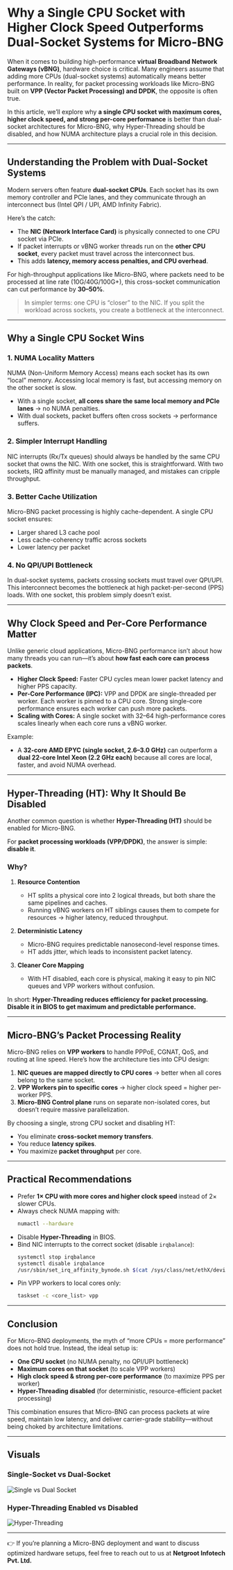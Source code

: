 # Why a Single CPU Socket with Higher Clock Speed Outperforms Dual-Socket Systems for Micro-BNG

When it comes to building high-performance **virtual Broadband Network Gateways (vBNG)**, hardware choice is critical. Many engineers assume that adding more CPUs (dual-socket systems) automatically means better performance. In reality, for packet processing workloads like Micro-BNG built on **VPP (Vector Packet Processing) and DPDK**, the opposite is often true.

In this article, we’ll explore why **a single CPU socket with maximum cores, higher clock speed, and strong per-core performance** is better than dual-socket architectures for Micro-BNG, why Hyper-Threading should be disabled, and how NUMA architecture plays a crucial role in this decision.

---

## Understanding the Problem with Dual-Socket Systems

Modern servers often feature **dual-socket CPUs**. Each socket has its own memory controller and PCIe lanes, and they communicate through an interconnect bus (Intel QPI / UPI, AMD Infinity Fabric).

Here’s the catch:  
- The **NIC (Network Interface Card)** is physically connected to one CPU socket via PCIe.  
- If packet interrupts or vBNG worker threads run on the **other CPU socket**, every packet must travel across the interconnect bus.  
- This adds **latency, memory access penalties, and CPU overhead**.  

For high-throughput applications like Micro-BNG, where packets need to be processed at line rate (10G/40G/100G+), this cross-socket communication can cut performance by **30–50%**.

> In simpler terms: one CPU is “closer” to the NIC. If you split the workload across sockets, you create a bottleneck at the interconnect.

---

## Why a Single CPU Socket Wins

### 1. NUMA Locality Matters
NUMA (Non-Uniform Memory Access) means each socket has its own “local” memory. Accessing local memory is fast, but accessing memory on the other socket is slow.  
- With a single socket, **all cores share the same local memory and PCIe lanes** → no NUMA penalties.  
- With dual sockets, packet buffers often cross sockets → performance suffers.  

### 2. Simpler Interrupt Handling
NIC interrupts (Rx/Tx queues) should always be handled by the same CPU socket that owns the NIC. With one socket, this is straightforward. With two sockets, IRQ affinity must be manually managed, and mistakes can cripple throughput.  

### 3. Better Cache Utilization
Micro-BNG packet processing is highly cache-dependent. A single CPU socket ensures:  
- Larger shared L3 cache pool  
- Less cache-coherency traffic across sockets  
- Lower latency per packet  

### 4. No QPI/UPI Bottleneck
In dual-socket systems, packets crossing sockets must travel over QPI/UPI. This interconnect becomes the bottleneck at high packet-per-second (PPS) loads. With one socket, this problem simply doesn’t exist.  

---

## Why Clock Speed and Per-Core Performance Matter

Unlike generic cloud applications, Micro-BNG performance isn’t about how many threads you can run—it’s about **how fast each core can process packets**.

- **Higher Clock Speed:** Faster CPU cycles mean lower packet latency and higher PPS capacity.  
- **Per-Core Performance (IPC):** VPP and DPDK are single-threaded per worker. Each worker is pinned to a CPU core. Strong single-core performance ensures each worker can push more packets.  
- **Scaling with Cores:** A single socket with 32–64 high-performance cores scales linearly when each core runs a vBNG worker.  

Example:  
- A **32-core AMD EPYC (single socket, 2.6–3.0 GHz)** can outperform a **dual 22-core Intel Xeon (2.2 GHz each)** because all cores are local, faster, and avoid NUMA overhead.  

---

## Hyper-Threading (HT): Why It Should Be Disabled

Another common question is whether **Hyper-Threading (HT)** should be enabled for Micro-BNG.  

For **packet processing workloads (VPP/DPDK)**, the answer is simple: **disable it**.  

### Why?  

1. **Resource Contention**  
   - HT splits a physical core into 2 logical threads, but both share the same pipelines and caches.  
   - Running vBNG workers on HT siblings causes them to compete for resources → higher latency, reduced throughput.  

2. **Deterministic Latency**  
   - Micro-BNG requires predictable nanosecond-level response times.  
   - HT adds jitter, which leads to inconsistent packet latency.  

3. **Cleaner Core Mapping**  
   - With HT disabled, each core is physical, making it easy to pin NIC queues and VPP workers without confusion.  

In short: **Hyper-Threading reduces efficiency for packet processing. Disable it in BIOS to get maximum and predictable performance.**  

---

## Micro-BNG’s Packet Processing Reality

Micro-BNG relies on **VPP workers** to handle PPPoE, CGNAT, QoS, and routing at line speed. Here’s how the architecture ties into CPU design:

1. **NIC queues are mapped directly to CPU cores** → better when all cores belong to the same socket.  
2. **VPP Workers pin to specific cores** → higher clock speed = higher per-worker PPS.  
3. **Micro-BNG Control plane** runs on separate non-isolated cores, but doesn’t require massive parallelization.  

By choosing a single, strong CPU socket and disabling HT:  
- You eliminate **cross-socket memory transfers**.  
- You reduce **latency spikes**.  
- You maximize **packet throughput** per core.  

---

## Practical Recommendations

- Prefer **1× CPU with more cores and higher clock speed** instead of 2× slower CPUs.  
- Always check NUMA mapping with:  
  ```bash
  numactl --hardware
  ```  
- Disable **Hyper-Threading** in BIOS.  
- Bind NIC interrupts to the correct socket (disable `irqbalance`):  
  ```bash
  systemctl stop irqbalance
  systemctl disable irqbalance
  /usr/sbin/set_irq_affinity_bynode.sh $(cat /sys/class/net/ethX/device/numa_node) ethX
  ```  
- Pin VPP workers to local cores only:  
  ```bash
  taskset -c <core_list> vpp
  ```  

---

## Conclusion

For Micro-BNG deployments, the myth of “more CPUs = more performance” does not hold true. Instead, the ideal setup is:  

- **One CPU socket** (no NUMA penalty, no QPI/UPI bottleneck)  
- **Maximum cores on that socket** (to scale VPP workers)  
- **High clock speed & strong per-core performance** (to maximize PPS per worker)  
- **Hyper-Threading disabled** (for deterministic, resource-efficient packet processing)  

This combination ensures that Micro-BNG can process packets at wire speed, maintain low latency, and deliver carrier-grade stability—without being choked by architecture limitations.  

---

## Visuals

### Single-Socket vs Dual-Socket

![Single vs Dual Socket](single-vs-dual-socket-microbng.png)

### Hyper-Threading Enabled vs Disabled

![Hyper-Threading](hyperthreading-microbng.png)

---

👉 If you’re planning a Micro-BNG deployment and want to discuss optimized hardware setups, feel free to reach out to us at **Netgroot Infotech Pvt. Ltd.**
